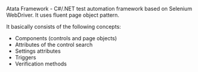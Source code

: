 Atata Framework - C#/.NET test automation framework based on Selenium WebDriver. It uses fluent page object pattern.

It basically consists of the following concepts:

- Components (controls and page objects)
- Attributes of the control search
- Settings attributes
- Triggers
- Verification methods